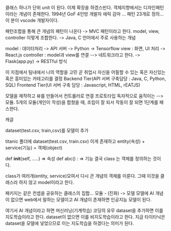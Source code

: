 클래스 하나가 단위 unit 이 된다.
이제 확장을 하겠스빈다.
객체지향에서는 디자인패턴이라는 개념이 존재한다.
1994년 GoF 4인방 개발자 에릭 감마 ... 패턴 23개로 정의...
이 분이 vscode 개발자이다.

패턴조합을 통해 큰 개념의 패턴이 나온다 -> MVC 패턴이라고 한다.
model, view, controller 이렇게 조합한다.        -> Java, C 언어에서 주로 사용하는 개념

model : 데이터처리  -> API 서버 -> Python   -> Tensorflow
view : 화면, UI 처리    -> React.js
controller : model과 view를 연결 --> 네트워크라고 한다. -> Flask(app.py) -> RESTful 방식

이 지점에서 팀내에서 나의 역할을 고민
곧 취업시 자신을 어필할 수 있는 혹은 자신있는 혹은 흥미있는 카테고리를 결정
Backend Tier(API 서버 구축담당 : Java, C, Python, SQL)
Frontend Tier(UI 서버 구축 담당 : Javascript, HTML, rEATJS)

모델을 제작하고 뷰를 만들어서 컨트롤러로 연결
프로토타입
독자적으로 움직이는 --> 모듈.
5개의 모듈(개인이 작성)을 합쳤을 때, 조립이 잘 되서 작동이 잘 되면 1단계를 패스한다.

캐글

dataset(test.csv, train,csv)를 모델이 추가

titanic 폴더에
dataset(test.csv, train.csv) 이게 존재하고
entity(속성) + service(기능) = 객체(object)

def __init__(self, .....) => 속성
def abc() : => 기능
결국 class 는 객체를 정의하는 것이다.

class가 여러개(entity, service)모여서 다시 큰 개념의 객체를 이룬다. 그때 이것을 클래스라 하지 않고 model이라고 한다.

패키지는 같은 컨셉을 공유하는 클래스의 집합... 모듈 - (진화) -> 모델
모델에 AI 개념이 없으면 web에서 말하는 모델이고
AI 개념이 존재하면 인공지능 모델이 된다.

여기서 AI 개념이라고 하면 머신러닝(기계학습) 코딩의 유무
dataset을 추가하면 이를 지도학습이라고 한다.
dataset이 없으면 이를 비지도학습이라고 한다.
지금 타이타닉은 dataset을 모델에 넣었으므로 이는 지도학습을 하겠다는 의미가 된다.
